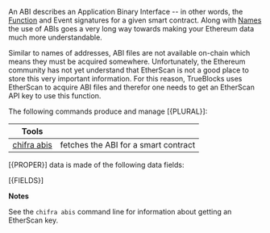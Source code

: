 An ABI describes an Application Binary Interface -- in other words, the [Function](/data-model/other/#function) and Event signatures for a given smart contract. Along with [Names](/data-model/accounts/#names) the use of ABIs goes a very long way towards making your Ethereum data much more understandable.

Similar to names of addresses, ABI files are not available on-chain which means they must be acquired somewhere. Unfortunately, the Ethereum community has not yet understand that EtherScan is not a good place to store this very important information. For this reason, TrueBlocks uses EtherScan to acquire ABI files and therefor one needs to get an EtherScan API key to use this function.

The following commands produce and manage [{PLURAL}]:

| Tools                                             |                                      |
| ------------------------------------------------- | ------------------------------------ |
| [chifra abis](/docs/chifra/accounts/#chifra-abis) | fetches the ABI for a smart contract |

[{PROPER}] data is made of the following data fields:

[{FIELDS}]

**Notes**

See the `chifra abis` command line for information about getting an EtherScan key.
